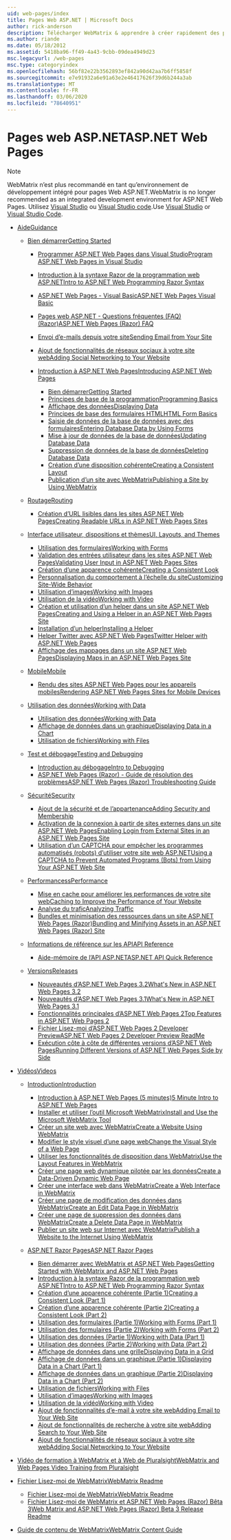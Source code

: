 ```yaml
---
uid: web-pages/index
title: Pages Web ASP.NET | Microsoft Docs
author: rick-anderson
description: Télécharger WebMatrix & apprendre à créer rapidement des pages Web d’une manière légère pour combiner du code serveur avec du code HTML.
ms.author: riande
ms.date: 05/18/2012
ms.assetid: 5418ba96-ff49-4a43-9cbb-09dea4949d23
msc.legacyurl: /web-pages
msc.type: categoryindex
ms.openlocfilehash: 56bf82e22b3562893ef842a90d42aa7b6ff5858f
ms.sourcegitcommit: e7e91932a6e91a63e2e46417626f39d6b244a3ab
ms.translationtype: MT
ms.contentlocale: fr-FR
ms.lasthandoff: 03/06/2020
ms.locfileid: "78640951"
---
```

# <a name="aspnet-web-pages"></a><span data-ttu-id="d37f0-103">Pages web ASP.NET</span><span class="sxs-lookup"><span data-stu-id="d37f0-103">ASP.NET Web Pages</span></span>

> [!NOTE] 
> <span data-ttu-id="d37f0-104">WebMatrix n’est plus recommandé en tant qu’environnement de développement intégré pour pages Web ASP.NET.</span><span class="sxs-lookup"><span data-stu-id="d37f0-104">WebMatrix is no longer recommended as an integrated development environment for ASP.NET Web Pages.</span></span> <span data-ttu-id="d37f0-105">Utilisez [Visual Studio](xref:aspnet/web-pages/overview/getting-started/program-asp-net-web-pages-in-visual-studio) ou [Visual Studio code](https://code.visualstudio.com/).</span><span class="sxs-lookup"><span data-stu-id="d37f0-105">Use [Visual Studio](xref:aspnet/web-pages/overview/getting-started/program-asp-net-web-pages-in-visual-studio) or [Visual Studio Code](https://code.visualstudio.com/).</span></span>

- [<span data-ttu-id="d37f0-106">Aide</span><span class="sxs-lookup"><span data-stu-id="d37f0-106">Guidance</span></span>](overview/index.md)

    - [<span data-ttu-id="d37f0-107">Bien démarrer</span><span class="sxs-lookup"><span data-stu-id="d37f0-107">Getting Started</span></span>](overview/getting-started/index.md)

        - [<span data-ttu-id="d37f0-108">Programmer ASP.NET Web Pages dans Visual Studio</span><span class="sxs-lookup"><span data-stu-id="d37f0-108">Program ASP.NET Web Pages in Visual Studio</span></span>](overview/getting-started/program-asp-net-web-pages-in-visual-studio.md)
        - [<span data-ttu-id="d37f0-109">Introduction à la syntaxe Razor de la programmation web ASP.NET</span><span class="sxs-lookup"><span data-stu-id="d37f0-109">Intro to ASP.NET Web Programming Razor Syntax</span></span>](overview/getting-started/introducing-razor-syntax-c.md)
        - [<span data-ttu-id="d37f0-110">ASP.NET Web Pages - Visual Basic</span><span class="sxs-lookup"><span data-stu-id="d37f0-110">ASP.NET Web Pages Visual Basic</span></span>](overview/getting-started/introducing-razor-syntax-vb.md)
        - [<span data-ttu-id="d37f0-111">Pages web ASP.NET - Questions fréquentes (FAQ) (Razor)</span><span class="sxs-lookup"><span data-stu-id="d37f0-111">ASP.NET Web Pages (Razor) FAQ</span></span>](overview/getting-started/aspnet-web-pages-razor-faq.md)
        - [<span data-ttu-id="d37f0-112">Envoi d’e-mails depuis votre site</span><span class="sxs-lookup"><span data-stu-id="d37f0-112">Sending Email from Your Site</span></span>](overview/getting-started/11-adding-email-to-your-web-site.md)
        - [<span data-ttu-id="d37f0-113">Ajout de fonctionnalités de réseaux sociaux à votre site web</span><span class="sxs-lookup"><span data-stu-id="d37f0-113">Adding Social Networking to Your Website</span></span>](overview/getting-started/13-adding-social-networking-to-your-web-site.md)
        - [<span data-ttu-id="d37f0-114">Introduction à ASP.NET Web Pages</span><span class="sxs-lookup"><span data-stu-id="d37f0-114">Introducing ASP.NET Web Pages</span></span>](overview/getting-started/introducing-aspnet-web-pages-2/index.md)

            - [<span data-ttu-id="d37f0-115">Bien démarrer</span><span class="sxs-lookup"><span data-stu-id="d37f0-115">Getting Started</span></span>](overview/getting-started/introducing-aspnet-web-pages-2/getting-started.md)
            - [<span data-ttu-id="d37f0-116">Principes de base de la programmation</span><span class="sxs-lookup"><span data-stu-id="d37f0-116">Programming Basics</span></span>](overview/getting-started/introducing-aspnet-web-pages-2/intro-to-web-pages-programming.md)
            - [<span data-ttu-id="d37f0-117">Affichage des données</span><span class="sxs-lookup"><span data-stu-id="d37f0-117">Displaying Data</span></span>](overview/getting-started/introducing-aspnet-web-pages-2/displaying-data.md)
            - [<span data-ttu-id="d37f0-118">Principes de base des formulaires HTML</span><span class="sxs-lookup"><span data-stu-id="d37f0-118">HTML Form Basics</span></span>](overview/getting-started/introducing-aspnet-web-pages-2/form-basics.md)
            - [<span data-ttu-id="d37f0-119">Saisie de données de la base de données avec des formulaires</span><span class="sxs-lookup"><span data-stu-id="d37f0-119">Entering Database Data by Using Forms</span></span>](overview/getting-started/introducing-aspnet-web-pages-2/entering-data.md)
            - [<span data-ttu-id="d37f0-120">Mise à jour de données de la base de données</span><span class="sxs-lookup"><span data-stu-id="d37f0-120">Updating Database Data</span></span>](overview/getting-started/introducing-aspnet-web-pages-2/updating-data.md)
            - [<span data-ttu-id="d37f0-121">Suppression de données de la base de données</span><span class="sxs-lookup"><span data-stu-id="d37f0-121">Deleting Database Data</span></span>](overview/getting-started/introducing-aspnet-web-pages-2/deleting-data.md)
            - [<span data-ttu-id="d37f0-122">Création d’une disposition cohérente</span><span class="sxs-lookup"><span data-stu-id="d37f0-122">Creating a Consistent Layout</span></span>](overview/getting-started/introducing-aspnet-web-pages-2/layouts.md)
            - [<span data-ttu-id="d37f0-123">Publication d’un site avec WebMatrix</span><span class="sxs-lookup"><span data-stu-id="d37f0-123">Publishing a Site by Using WebMatrix</span></span>](overview/getting-started/introducing-aspnet-web-pages-2/publishing.md)
    - [<span data-ttu-id="d37f0-124">Routage</span><span class="sxs-lookup"><span data-stu-id="d37f0-124">Routing</span></span>](overview/routing/index.md)

        - [<span data-ttu-id="d37f0-125">Création d’URL lisibles dans les sites ASP.NET Web Pages</span><span class="sxs-lookup"><span data-stu-id="d37f0-125">Creating Readable URLs in ASP.NET Web Pages Sites</span></span>](overview/routing/creating-readable-urls-in-aspnet-web-pages-sites.md)
    - [<span data-ttu-id="d37f0-126">Interface utilisateur, dispositions et thèmes</span><span class="sxs-lookup"><span data-stu-id="d37f0-126">UI, Layouts, and Themes</span></span>](overview/ui-layouts-and-themes/index.md)

        - [<span data-ttu-id="d37f0-127">Utilisation des formulaires</span><span class="sxs-lookup"><span data-stu-id="d37f0-127">Working with Forms</span></span>](overview/ui-layouts-and-themes/4-working-with-forms.md)
        - [<span data-ttu-id="d37f0-128">Validation des entrées utilisateur dans les sites ASP.NET Web Pages</span><span class="sxs-lookup"><span data-stu-id="d37f0-128">Validating User Input in ASP.NET Web Pages Sites</span></span>](overview/ui-layouts-and-themes/validating-user-input-in-aspnet-web-pages-sites.md)
        - [<span data-ttu-id="d37f0-129">Création d’une apparence cohérente</span><span class="sxs-lookup"><span data-stu-id="d37f0-129">Creating a Consistent Look</span></span>](overview/ui-layouts-and-themes/3-creating-a-consistent-look.md)
        - [<span data-ttu-id="d37f0-130">Personnalisation du comportement à l’échelle du site</span><span class="sxs-lookup"><span data-stu-id="d37f0-130">Customizing Site-Wide Behavior</span></span>](overview/ui-layouts-and-themes/18-customizing-site-wide-behavior.md)
        - [<span data-ttu-id="d37f0-131">Utilisation d’images</span><span class="sxs-lookup"><span data-stu-id="d37f0-131">Working with Images</span></span>](overview/ui-layouts-and-themes/9-working-with-images.md)
        - [<span data-ttu-id="d37f0-132">Utilisation de la vidéo</span><span class="sxs-lookup"><span data-stu-id="d37f0-132">Working with Video</span></span>](overview/ui-layouts-and-themes/10-working-with-video.md)
        - [<span data-ttu-id="d37f0-133">Création et utilisation d’un helper dans un site ASP.NET Web Pages</span><span class="sxs-lookup"><span data-stu-id="d37f0-133">Creating and Using a Helper in an ASP.NET Web Pages Site</span></span>](overview/ui-layouts-and-themes/creating-and-using-a-helper-in-an-aspnet-web-pages-site.md)
        - [<span data-ttu-id="d37f0-134">Installation d’un helper</span><span class="sxs-lookup"><span data-stu-id="d37f0-134">Installing a Helper</span></span>](overview/ui-layouts-and-themes/installing-helpers.md)
        - [<span data-ttu-id="d37f0-135">Helper Twitter avec ASP.NET Web Pages</span><span class="sxs-lookup"><span data-stu-id="d37f0-135">Twitter Helper with ASP.NET Web Pages</span></span>](overview/ui-layouts-and-themes/twitter-helper.md)
        - [<span data-ttu-id="d37f0-136">Affichage des mappages dans un site ASP.NET Web Pages</span><span class="sxs-lookup"><span data-stu-id="d37f0-136">Displaying Maps in an ASP.NET Web Pages Site</span></span>](overview/ui-layouts-and-themes/displaying-maps-in-an-aspnet-web-pages-site.md)
    - [<span data-ttu-id="d37f0-137">Mobile</span><span class="sxs-lookup"><span data-stu-id="d37f0-137">Mobile</span></span>](overview/mobile/index.md)

        - [<span data-ttu-id="d37f0-138">Rendu des sites ASP.NET Web Pages pour les appareils mobiles</span><span class="sxs-lookup"><span data-stu-id="d37f0-138">Rendering ASP.NET Web Pages Sites for Mobile Devices</span></span>](overview/mobile/rendering-aspnet-web-pages-sites-for-mobile-devices.md)
    - [<span data-ttu-id="d37f0-139">Utilisation des données</span><span class="sxs-lookup"><span data-stu-id="d37f0-139">Working with Data</span></span>](overview/data/index.md)

        - [<span data-ttu-id="d37f0-140">Utilisation des données</span><span class="sxs-lookup"><span data-stu-id="d37f0-140">Working with Data</span></span>](overview/data/5-working-with-data.md)
        - [<span data-ttu-id="d37f0-141">Affichage de données dans un graphique</span><span class="sxs-lookup"><span data-stu-id="d37f0-141">Displaying Data in a Chart</span></span>](overview/data/7-displaying-data-in-a-chart.md)
        - [<span data-ttu-id="d37f0-142">Utilisation de fichiers</span><span class="sxs-lookup"><span data-stu-id="d37f0-142">Working with Files</span></span>](overview/data/working-with-files.md)
    - [<span data-ttu-id="d37f0-143">Test et débogage</span><span class="sxs-lookup"><span data-stu-id="d37f0-143">Testing and Debugging</span></span>](overview/testing-and-debugging/index.md)

        - [<span data-ttu-id="d37f0-144">Introduction au débogage</span><span class="sxs-lookup"><span data-stu-id="d37f0-144">Intro to Debugging</span></span>](overview/testing-and-debugging/introduction-to-debugging.md)
        - [<span data-ttu-id="d37f0-145">ASP.NET Web Pages (Razor) - Guide de résolution des problèmes</span><span class="sxs-lookup"><span data-stu-id="d37f0-145">ASP.NET Web Pages (Razor) Troubleshooting Guide</span></span>](overview/testing-and-debugging/aspnet-web-pages-razor-troubleshooting-guide.md)
    - [<span data-ttu-id="d37f0-146">Sécurité</span><span class="sxs-lookup"><span data-stu-id="d37f0-146">Security</span></span>](overview/security/index.md)

        - [<span data-ttu-id="d37f0-147">Ajout de la sécurité et de l’appartenance</span><span class="sxs-lookup"><span data-stu-id="d37f0-147">Adding Security and Membership</span></span>](overview/security/16-adding-security-and-membership.md)
        - [<span data-ttu-id="d37f0-148">Activation de la connexion à partir de sites externes dans un site ASP.NET Web Pages</span><span class="sxs-lookup"><span data-stu-id="d37f0-148">Enabling Login from External Sites in an ASP.NET Web Pages Site</span></span>](overview/security/enabling-login-from-external-sites-in-an-aspnet-web-pages-site.md)
        - [<span data-ttu-id="d37f0-149">Utilisation d’un CAPTCHA pour empêcher les programmes automatisés (robots) d’utiliser votre site web ASP.NET</span><span class="sxs-lookup"><span data-stu-id="d37f0-149">Using a CAPTCHA to Prevent Automated Programs (Bots) from Using Your ASP.NET Web Site</span></span>](overview/security/using-a-catpcha-to-prevent-automated-programs-bots-from-using-your-aspnet-web-site.md)
    - [<span data-ttu-id="d37f0-150">Performancess</span><span class="sxs-lookup"><span data-stu-id="d37f0-150">Performance</span></span>](overview/performance-and-traffic/index.md)

        - [<span data-ttu-id="d37f0-151">Mise en cache pour améliorer les performances de votre site web</span><span class="sxs-lookup"><span data-stu-id="d37f0-151">Caching to Improve the Performance of Your Website</span></span>](overview/performance-and-traffic/15-caching-to-improve-the-performance-of-your-website.md)
        - [<span data-ttu-id="d37f0-152">Analyse du trafic</span><span class="sxs-lookup"><span data-stu-id="d37f0-152">Analyzing Traffic</span></span>](overview/performance-and-traffic/14-analyzing-traffic.md)
        - [<span data-ttu-id="d37f0-153">Bundles et minimisation des ressources dans un site ASP.NET Web Pages (Razor)</span><span class="sxs-lookup"><span data-stu-id="d37f0-153">Bundling and Minifying Assets in an ASP.NET Web Pages (Razor) Site</span></span>](overview/performance-and-traffic/bundling-and-minifying-assets-in-an-aspnet-web-pages-razor-site.md)
    - [<span data-ttu-id="d37f0-154">Informations de référence sur les API</span><span class="sxs-lookup"><span data-stu-id="d37f0-154">API Reference</span></span>](overview/api-reference/index.md)

        - [<span data-ttu-id="d37f0-155">Aide-mémoire de l’API ASP.NET</span><span class="sxs-lookup"><span data-stu-id="d37f0-155">ASP.NET API Quick Reference</span></span>](overview/api-reference/asp-net-web-pages-api-reference.md)
    - [<span data-ttu-id="d37f0-156">Versions</span><span class="sxs-lookup"><span data-stu-id="d37f0-156">Releases</span></span>](overview/releases/index.md)

        - [<span data-ttu-id="d37f0-157">Nouveautés d’ASP.NET Web Pages 3.2</span><span class="sxs-lookup"><span data-stu-id="d37f0-157">What's New in ASP.NET Web Pages 3.2</span></span>](overview/releases/whats-new-in-aspnet-web-pages-32.md)
        - [<span data-ttu-id="d37f0-158">Nouveautés d’ASP.NET Web Pages 3.1</span><span class="sxs-lookup"><span data-stu-id="d37f0-158">What's New in ASP.NET Web Pages 3.1</span></span>](overview/releases/whats-new-aspnet-web-pages-31.md)
        - [<span data-ttu-id="d37f0-159">Fonctionnalités principales d’ASP.NET Web Pages 2</span><span class="sxs-lookup"><span data-stu-id="d37f0-159">Top Features in ASP.NET Web Pages 2</span></span>](overview/releases/top-features-in-web-pages-2.md)
        - [<span data-ttu-id="d37f0-160">Fichier Lisez-moi d’ASP.NET Web Pages 2 Developer Preview</span><span class="sxs-lookup"><span data-stu-id="d37f0-160">ASP.NET Web Pages 2 Developer Preview ReadMe</span></span>](overview/releases/aspnet-web-pages-2-developer-preview-readme.md)
        - [<span data-ttu-id="d37f0-161">Exécution côte à côte de différentes versions d’ASP.NET Web Pages</span><span class="sxs-lookup"><span data-stu-id="d37f0-161">Running Different Versions of ASP.NET Web Pages Side by Side</span></span>](overview/releases/running-v1-and-v2-sites-side-by-side.md)
- [<span data-ttu-id="d37f0-162">Vidéos</span><span class="sxs-lookup"><span data-stu-id="d37f0-162">Videos</span></span>](videos/index.md)

    - [<span data-ttu-id="d37f0-163">Introduction</span><span class="sxs-lookup"><span data-stu-id="d37f0-163">Introduction</span></span>](videos/introduction/index.md)

        - [<span data-ttu-id="d37f0-164">Introduction à ASP.NET Web Pages (5 minutes)</span><span class="sxs-lookup"><span data-stu-id="d37f0-164">5 Minute Intro to ASP.NET Web Pages</span></span>](videos/introduction/5-minute-introduction-to-aspnet-web-pages.md)
        - [<span data-ttu-id="d37f0-165">Installer et utiliser l’outil Microsoft WebMatrix</span><span class="sxs-lookup"><span data-stu-id="d37f0-165">Install and Use the Microsoft WebMatrix Tool</span></span>](videos/introduction/install-and-use-the-microsoft-webmatrix-tool.md)
        - [<span data-ttu-id="d37f0-166">Créer un site web avec WebMatrix</span><span class="sxs-lookup"><span data-stu-id="d37f0-166">Create a Website Using WebMatrix</span></span>](videos/introduction/create-a-website-using-webmatrix.md)
        - [<span data-ttu-id="d37f0-167">Modifier le style visuel d’une page web</span><span class="sxs-lookup"><span data-stu-id="d37f0-167">Change the Visual Style of a Web Page</span></span>](videos/introduction/change-the-visual-style-of-a-web-page.md)
        - [<span data-ttu-id="d37f0-168">Utiliser les fonctionnalités de disposition dans WebMatrix</span><span class="sxs-lookup"><span data-stu-id="d37f0-168">Use the Layout Features in WebMatrix</span></span>](videos/introduction/use-the-layout-features-in-webmatrix.md)
        - [<span data-ttu-id="d37f0-169">Créer une page web dynamique pilotée par les données</span><span class="sxs-lookup"><span data-stu-id="d37f0-169">Create a Data-Driven Dynamic Web Page</span></span>](videos/introduction/create-a-data-driven-dynamic-web-page.md)
        - [<span data-ttu-id="d37f0-170">Créer une interface web dans WebMatrix</span><span class="sxs-lookup"><span data-stu-id="d37f0-170">Create a Web Interface in WebMatrix</span></span>](videos/introduction/create-a-web-interface-in-webmatrix.md)
        - [<span data-ttu-id="d37f0-171">Créer une page de modification des données dans WebMatrix</span><span class="sxs-lookup"><span data-stu-id="d37f0-171">Create an Edit Data Page in WebMatrix</span></span>](videos/introduction/create-an-edit-data-page-in-webmatrix.md)
        - [<span data-ttu-id="d37f0-172">Créer une page de suppression des données dans WebMatrix</span><span class="sxs-lookup"><span data-stu-id="d37f0-172">Create a Delete Data Page in WebMatrix</span></span>](videos/introduction/create-a-delete-data-page-in-webmatrix.md)
        - [<span data-ttu-id="d37f0-173">Publier un site web sur Internet avec WebMatrix</span><span class="sxs-lookup"><span data-stu-id="d37f0-173">Publish a Website to the Internet Using WebMatrix</span></span>](videos/introduction/publish-a-website-to-the-internet-using-webmatrix.md)
    - [<span data-ttu-id="d37f0-174">ASP.NET Razor Pages</span><span class="sxs-lookup"><span data-stu-id="d37f0-174">ASP.NET Razor Pages</span></span>](videos/aspnet-razor-pages/index.md)

        - [<span data-ttu-id="d37f0-175">Bien démarrer avec WebMatrix et ASP.NET Web Pages</span><span class="sxs-lookup"><span data-stu-id="d37f0-175">Getting Started with WebMatrix and ASP.NET Web Pages</span></span>](videos/aspnet-razor-pages/getting-started-with-webmatrix-and-aspnet-web-pages.md)
        - [<span data-ttu-id="d37f0-176">Introduction à la syntaxe Razor de la programmation web ASP.NET</span><span class="sxs-lookup"><span data-stu-id="d37f0-176">Intro to ASP.NET Web Programming Razor Syntax</span></span>](videos/aspnet-razor-pages/introduction-to-aspnet-web-programming-using-the-razor-syntax.md)
        - [<span data-ttu-id="d37f0-177">Création d’une apparence cohérente (Partie 1)</span><span class="sxs-lookup"><span data-stu-id="d37f0-177">Creating a Consistent Look (Part 1)</span></span>](videos/aspnet-razor-pages/creating-a-consistent-look-part-1.md)
        - [<span data-ttu-id="d37f0-178">Création d’une apparence cohérente (Partie 2)</span><span class="sxs-lookup"><span data-stu-id="d37f0-178">Creating a Consistent Look (Part 2)</span></span>](videos/aspnet-razor-pages/creating-a-consistent-look-part-2.md)
        - [<span data-ttu-id="d37f0-179">Utilisation des formulaires (Partie 1)</span><span class="sxs-lookup"><span data-stu-id="d37f0-179">Working with Forms (Part 1)</span></span>](videos/aspnet-razor-pages/working-with-forms-part-1.md)
        - [<span data-ttu-id="d37f0-180">Utilisation des formulaires (Partie 2)</span><span class="sxs-lookup"><span data-stu-id="d37f0-180">Working with Forms (Part 2)</span></span>](videos/aspnet-razor-pages/working-with-forms-part-2.md)
        - [<span data-ttu-id="d37f0-181">Utilisation des données (Partie 1)</span><span class="sxs-lookup"><span data-stu-id="d37f0-181">Working with Data (Part 1)</span></span>](videos/aspnet-razor-pages/working-with-data-part-1.md)
        - [<span data-ttu-id="d37f0-182">Utilisation des données (Partie 2)</span><span class="sxs-lookup"><span data-stu-id="d37f0-182">Working with Data (Part 2)</span></span>](videos/aspnet-razor-pages/working-with-data-part-2.md)
        - [<span data-ttu-id="d37f0-183">Affichage de données dans une grille</span><span class="sxs-lookup"><span data-stu-id="d37f0-183">Displaying Data in a Grid</span></span>](videos/aspnet-razor-pages/displaying-data-in-a-grid.md)
        - [<span data-ttu-id="d37f0-184">Affichage de données dans un graphique (Partie 1)</span><span class="sxs-lookup"><span data-stu-id="d37f0-184">Displaying Data in a Chart (Part 1)</span></span>](videos/aspnet-razor-pages/displaying-data-in-a-chart-part-1.md)
        - [<span data-ttu-id="d37f0-185">Affichage de données dans un graphique (Partie 2)</span><span class="sxs-lookup"><span data-stu-id="d37f0-185">Displaying Data in a Chart (Part 2)</span></span>](videos/aspnet-razor-pages/displaying-data-in-a-chart-part-2.md)
        - [<span data-ttu-id="d37f0-186">Utilisation de fichiers</span><span class="sxs-lookup"><span data-stu-id="d37f0-186">Working with Files</span></span>](videos/aspnet-razor-pages/working-with-files.md)
        - [<span data-ttu-id="d37f0-187">Utilisation d’images</span><span class="sxs-lookup"><span data-stu-id="d37f0-187">Working with Images</span></span>](videos/aspnet-razor-pages/working-with-images.md)
        - [<span data-ttu-id="d37f0-188">Utilisation de la vidéo</span><span class="sxs-lookup"><span data-stu-id="d37f0-188">Working with Video</span></span>](videos/aspnet-razor-pages/working-with-video.md)
        - [<span data-ttu-id="d37f0-189">Ajout de fonctionnalités d’e-mail à votre site web</span><span class="sxs-lookup"><span data-stu-id="d37f0-189">Adding Email to Your Web Site</span></span>](videos/aspnet-razor-pages/adding-email-to-your-web-site.md)
        - [<span data-ttu-id="d37f0-190">Ajout de fonctionnalités de recherche à votre site web</span><span class="sxs-lookup"><span data-stu-id="d37f0-190">Adding Search to Your Web Site</span></span>](videos/aspnet-razor-pages/adding-search-to-your-web-site.md)
        - [<span data-ttu-id="d37f0-191">Ajout de fonctionnalités de réseaux sociaux à votre site web</span><span class="sxs-lookup"><span data-stu-id="d37f0-191">Adding Social Networking to Your Website</span></span>](videos/aspnet-razor-pages/adding-social-networking-to-your-website.md)
- [<span data-ttu-id="d37f0-192">Vidéo de formation à WebMatrix et à Web de Pluralsight</span><span class="sxs-lookup"><span data-stu-id="d37f0-192">WebMatrix and Web Pages Video Training from Pluralsight</span></span>](pluralsight.md)
- [<span data-ttu-id="d37f0-193">Fichier Lisez-moi de WebMatrix</span><span class="sxs-lookup"><span data-stu-id="d37f0-193">WebMatrix Readme</span></span>](readme/index.md)

    - [<span data-ttu-id="d37f0-194">Fichier Lisez-moi de WebMatrix</span><span class="sxs-lookup"><span data-stu-id="d37f0-194">WebMatrix Readme</span></span>](readme/overview.md)
    - [<span data-ttu-id="d37f0-195">Fichier Lisez-moi de WebMatrix et ASP.NET Web Pages (Razor) Bêta 3</span><span class="sxs-lookup"><span data-stu-id="d37f0-195">Web Matrix and ASP.NET Web Pages (Razor) Beta 3 Release Readme</span></span>](readme/beta3.md)
- [<span data-ttu-id="d37f0-196">Guide de contenu de WebMatrix</span><span class="sxs-lookup"><span data-stu-id="d37f0-196">WebMatrix Content Guide</span></span>](content-guide.md)
